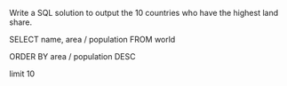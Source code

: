 Write a SQL solution to output the 10 countries who have the highest land share.


SELECT name, area / population FROM world

ORDER BY area / population DESC

limit 10
